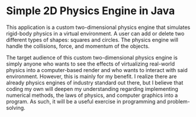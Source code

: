 # Simple 2D Physics Engine in Java

This application is a custom two-dimensional physics engine that simulates rigid-body physics
in a virtual environment. A user can add or delete two different types of shapes: squares 
and circles.
The physics engine will handle the collisions, force, and momentum of the objects. 

The target audience of this custom two-dimensional physics engine is simply anyone 
who wants to see the effects of virtualizing real-world physics into a computer-based render and
who wants to interact with said environment. However, this is mainly for my benefit. I
realize there are already physics engines of industry standard out there, but I believe that
coding my own will deepen my understanding regarding implementing numerical methods,
the laws of physics, and computer graphics into a program. As such, it will be a useful
exercise in programming and problem-solving.
